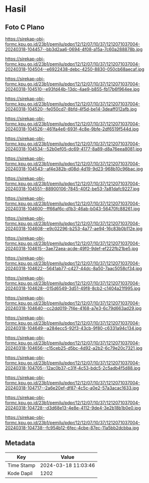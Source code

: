 # Hasil

## Foto C Plano

https://sirekap-obj-formc.kpu.go.id/23b1/pemilu/pdpr/12/12/07/10/37/1212071037004-20240318-104457--bb3d2aa6-0694-4f08-a15a-7c60a288878b.jpg

https://sirekap-obj-formc.kpu.go.id/23b1/pemilu/pdpr/12/12/07/10/37/1212071037004-20240318-104504--e6922438-debc-4250-8830-050cb68aecaf.jpg

https://sirekap-obj-formc.kpu.go.id/23b1/pemilu/pdpr/12/12/07/10/37/1212071037004-20240318-104510--e93fd44b-13dc-4ae9-b855-fb17b6f964ee.jpg

https://sirekap-obj-formc.kpu.go.id/23b1/pemilu/pdpr/12/12/07/10/37/1212071037004-20240318-104520--fe050cd7-8bfd-4f5d-be14-3deaff012afb.jpg

https://sirekap-obj-formc.kpu.go.id/23b1/pemilu/pdpr/12/12/07/10/37/1212071037004-20240318-104526--461fa4e6-693f-4c8e-9bfe-2df6519f544d.jpg

https://sirekap-obj-formc.kpu.go.id/23b1/pemilu/pdpr/12/12/07/10/37/1212071037004-20240318-104534--52b0ef05-dc69-4177-8a89-d8a76eea8081.jpg

https://sirekap-obj-formc.kpu.go.id/23b1/pemilu/pdpr/12/12/07/10/37/1212071037004-20240318-104543--af4e382b-d08d-4d19-9d23-968b10c96bac.jpg

https://sirekap-obj-formc.kpu.go.id/23b1/pemilu/pdpr/12/12/07/10/37/1212071037004-20240318-104551--88900106-7845-40f2-be53-7a81dafc9227.jpg

https://sirekap-obj-formc.kpu.go.id/23b1/pemilu/pdpr/12/12/07/10/37/1212071037004-20240318-104600--ff66af6c-d1b3-46ab-b043-56470fc88261.jpg

https://sirekap-obj-formc.kpu.go.id/23b1/pemilu/pdpr/12/12/07/10/37/1212071037004-20240318-104608--e9c02296-b253-4a77-ae94-16c83b0b112e.jpg

https://sirekap-obj-formc.kpu.go.id/23b1/pemilu/pdpr/12/12/07/10/37/1212071037004-20240318-104615--3ae72aea-acde-49f0-9def-ef222fb21be5.jpg

https://sirekap-obj-formc.kpu.go.id/23b1/pemilu/pdpr/12/12/07/10/37/1212071037004-20240318-104622--5641ab77-c427-44dc-8a50-7aac5058cf34.jpg

https://sirekap-obj-formc.kpu.go.id/23b1/pemilu/pdpr/12/12/07/10/37/1212071037004-20240318-104628--015d6549-3d51-49f8-8cb2-c1404a21f995.jpg

https://sirekap-obj-formc.kpu.go.id/23b1/pemilu/pdpr/12/12/07/10/37/1212071037004-20240318-104640--cc2dd019-7f4e-4168-a7e3-6c79d663ad29.jpg

https://sirekap-obj-formc.kpu.go.id/23b1/pemilu/pdpr/12/12/07/10/37/1212071037004-20240318-104649--a284ecc5-92f3-43cb-9f80-c6331a94c134.jpg

https://sirekap-obj-formc.kpu.go.id/23b1/pemilu/pdpr/12/12/07/10/37/1212071037004-20240318-104656--c15ceb25-d5bc-4d92-a2b2-6c79e20c7321.jpg

https://sirekap-obj-formc.kpu.go.id/23b1/pemilu/pdpr/12/12/07/10/37/1212071037004-20240318-104705--12ac0b37-c31f-4c53-bdc5-2c5adb4f5d88.jpg

https://sirekap-obj-formc.kpu.go.id/23b1/pemilu/pdpr/12/12/07/10/37/1212071037004-20240318-104717--2a6e20ef-df87-4c5c-a0e2-57a3acac1633.jpg

https://sirekap-obj-formc.kpu.go.id/23b1/pemilu/pdpr/12/12/07/10/37/1212071037004-20240318-104728--d3d68e13-4e8e-4112-9de4-3e2b18b1b0e0.jpg

https://sirekap-obj-formc.kpu.go.id/23b1/pemilu/pdpr/12/12/07/10/37/1212071037004-20240318-104738--fc954b12-6fec-4cbe-87ec-11a5bb2dcbba.jpg


## Metadata

| Key        | Value               |
| ---------- | ------------------- |
| Time Stamp | 2024-03-18 11:03:46 |
| Kode Dapil | 1202                |




